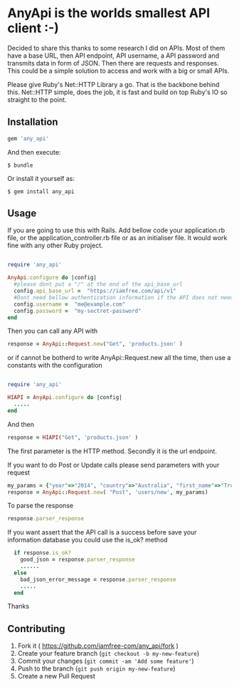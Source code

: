 # AnyApi is  the worlds smallest API client :-)

Decided to share this thanks to some research I did on APIs. Most of them have a base URL, then API endpoint, API username, a API password and transmits data in form of JSON. Then there are requests and responses. This could be a simple solution to access and work with a big or small APIs.

Please give Ruby's Net::HTTP Library a go. That is the backbone behind this.  Net::HTTP simple, does the job, it is fast and build on top Ruby's IO so straight to the point.

## Installation


```ruby
gem 'any_api'
```

And then execute:

    $ bundle

Or install it yourself as:

    $ gem install any_api

## Usage


If you are going to use this with Rails. Add bellow code your application.rb file, or the application_controller.rb file or as an initialiser file. It would work fine with any other Ruby project.

```ruby

require 'any_api'

AnyApi.configure do |config|
  #please dont put a "/" at the end of the api_base_url
  config.api_base_url =  "https://iamfree.com/api/v1"
  #Dont need bellow authentication information if the API does not need username and password  
  config.username =  "me@example.com"
  config.password =  "my-sectret-password"
end
```

Then you can call any API with  

```ruby
response = AnyApi::Request.new("Get", 'products.json' )
```

or if cannot be botherd to write AnyApi::Request.new all the time, then use a constants with the configuration

```ruby

require 'any_api'

HIAPI = AnyApi.configure do |config|
  .....
end
```

And then

```ruby
response = HIAPI("Get", 'products.json' )
```


The first parameter is the HTTP method. Secondly it is the url endpoint.

If you want to do Post or Update calls please send parameters with your request


```ruby
my_params = {"year"=>"2014", "country"=>"Australia", "first_name"=>"True", "last_name"=>"Colours"}
response = AnyApi::Request.new( "Post", 'users/new', my_params)
```

To parse the response

```ruby
response.parser_response
```


If you want assert that the API call is a success before save your information database you could use the is_ok? method

```ruby
  if response.is_ok?
    good_json = response.parser_response
    ......
  else
    bad_json_error_message = response.parser_response
    .....
  end


```




Thanks


## Contributing

1. Fork it ( https://github.com/iamfree-com/any_api/fork )
2. Create your feature branch (`git checkout -b my-new-feature`)
3. Commit your changes (`git commit -am 'Add some feature'`)
4. Push to the branch (`git push origin my-new-feature`)
5. Create a new Pull Request
